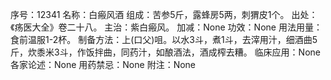 序号：12341
名称：白瘢风酒
组成：苦参5斤，露蜂房5两，刺猬皮1个。
出处：《疡医大全》卷二十八。
主治：紫白瘢风。
加减：None
功效：None
用法用量：食前温服1-2杯。
制备方法：上(口父)咀。以水3斗，煮1斗，去滓用汁，细酒曲5斤，炊黍米3斗，作饭拌曲，同药汁，如酿酒法，酒成榨去糟。
临床应用：None
各家论述：None
用药禁忌：None
附注：None
